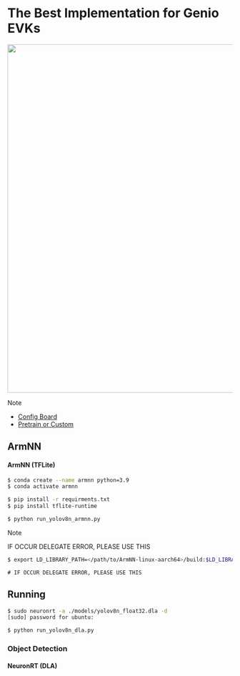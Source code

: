 # The Best Implementation for Genio EVKs

<div align="center">
<img src="https://github.com/R300-AI/ITRI-AI-Hub/blob/main/docs/assets/images/pages/genio_510_demonstration_workflow.png" width="780"/>
</div>

> [!NOTE]
> * [Config Board](https://r300-ai.github.io/ITRI-AI-Hub/docs/genio-evk.html)
> * [Pretrain or Custom]()


## ArmNN

#### **ArmNN (TFLite)**

```bash
$ conda create --name armnn python=3.9
$ conda activate armnn
```
```bash
$ pip install -r requirments.txt
$ pip install tflite-runtime
```

```bash
$ python run_yolov8n_armnn.py
```

> [!NOTE]
> IF OCCUR DELEGATE ERROR, PLEASE USE THIS
> ```bash
> $ export LD_LIBRARY_PATH=</path/to/ArmNN-linux-aarch64>/build:$LD_LIBRARY_PATH
> ```

```
# IF OCCUR DELEGATE ERROR, PLEASE USE THIS

```

## Running
```bash
$ sudo neuronrt -a ./models/yolov8n_float32.dla -d
[sudo] password for ubuntu:
```
```bash
$ python run_yolov8n_dla.py
```
### Object Detection
#### **NeuronRT (DLA)**

